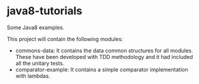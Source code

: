 # java8-tutorials
Some Java8 examples.

This project will contain the following modules:
* commons-data:  It contains the data common structures for all modules. These have been developed with TDD methodology and it had included all the unitary tests.
* comparator-example: It contains a simple comparator implementation with lambdas.
